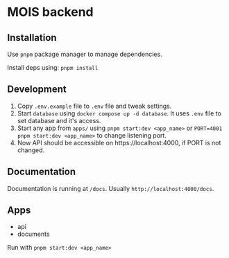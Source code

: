 # MOIS backend

## Installation

Use `pnpm` package manager to manage dependencies.

Install deps using: `pnpm install`

## Development

1. Copy `.env.example` file to `.env` file and tweak settings.
2. Start `database` using `docker compose up -d database`. It uses `.env` file to set database and it's access.
3. Start any app from `apps/` using `pnpm start:dev <app_name>` or `PORT=4001 pnpm start:dev <app_name>` to change
   listening port.
4. Now API should be accessible on https://localhost:4000, if PORT is not changed.

## Documentation

Documentation is running at `/docs`. Usually `http://localhost:4000/docs`.

## Apps

- api
- documents

Run with `pnpm start:dev <app_name>`



